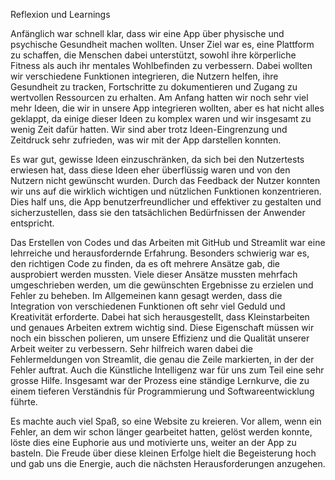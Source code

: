 Reflexion und Learnings

Anfänglich war schnell klar, dass wir eine App über physische und psychische Gesundheit machen wollten. Unser Ziel war es, eine Plattform zu schaffen, die Menschen dabei unterstützt, sowohl ihre körperliche Fitness als auch ihr mentales Wohlbefinden zu verbessern. Dabei wollten wir verschiedene Funktionen integrieren, die Nutzern helfen, ihre Gesundheit zu tracken, Fortschritte zu dokumentieren und Zugang zu wertvollen Ressourcen zu erhalten. Am Anfang hatten wir noch sehr viel mehr Ideen, die wir in unsere App integrieren wollten, aber es hat nicht alles geklappt, da einige dieser Ideen zu komplex waren und wir insgesamt zu wenig Zeit dafür hatten. Wir sind aber trotz Ideen-Eingrenzung und Zeitdruck sehr zufrieden, was wir mit der App darstellen konnten.

Es war gut, gewisse Ideen einzuschränken, da sich bei den Nutzertests erwiesen hat, dass diese Ideen eher überflüssig waren und von den Nutzern nicht gewünscht wurden. Durch das Feedback der Nutzer konnten wir uns auf die wirklich wichtigen und nützlichen Funktionen konzentrieren. Dies half uns, die App benutzerfreundlicher und effektiver zu gestalten und sicherzustellen, dass sie den tatsächlichen Bedürfnissen der Anwender entspricht.

Das Erstellen von Codes und das Arbeiten mit GitHub und Streamlit war eine lehrreiche und herausfordernde Erfahrung. Besonders schwierig war es, den richtigen Code zu finden, da es oft mehrere Ansätze gab, die ausprobiert werden mussten. Viele dieser Ansätze mussten mehrfach umgeschrieben werden, um die gewünschten Ergebnisse zu erzielen und Fehler zu beheben. Im Allgemeinen kann gesagt werden, dass die Integration von verschiedenen Funktionen oft sehr viel Geduld und Kreativität erforderte. Dabei hat sich herausgestellt, dass Kleinstarbeiten und genaues Arbeiten extrem wichtig sind. Diese Eigenschaft müssen wir noch ein bisschen polieren, um unsere Effizienz und die Qualität unserer Arbeit weiter zu verbessern. Sehr hilfreich waren dabei die Fehlermeldungen von Streamlit, die genau die Zeile markierten, in der der Fehler auftrat. Auch die Künstliche Intelligenz war für uns zum Teil eine sehr grosse Hilfe. Insgesamt war der Prozess eine ständige Lernkurve, die zu einem tieferen Verständnis für Programmierung und Softwareentwicklung führte.

Es machte auch viel Spaß, so eine Website zu kreieren. Vor allem, wenn ein Fehler, an dem wir schon länger gearbeitet hatten, gelöst werden konnte, löste dies eine Euphorie aus und motivierte uns, weiter an der App zu basteln. Die Freude über diese kleinen Erfolge hielt die Begeisterung hoch und gab uns die Energie, auch die nächsten Herausforderungen anzugehen.
